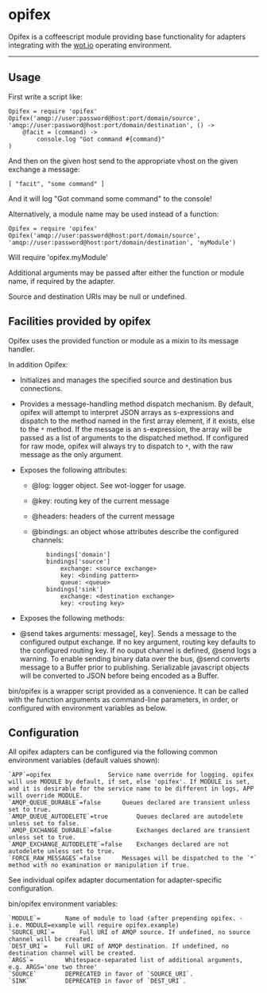 # opifex

Opifex is a coffeescript module providing base functionality for adapters integrating with the [wot.io](http://wot.io) operating environment.

-----

## Usage

First write a script like:

	Opifex = require 'opifex'
	Opifex('amqp://user:password@host:port/domain/source', 'amqp://user:password@host:port/domain/destination', () ->
		@facit = (command) ->
			console.log "Got command #{command}"
	)


And then on the given host send to the appropriate vhost on the given exchange a message:

	[ "facit", "some command" ]

And it will log "Got command some command" to the console!

Alternatively, a module name may be used instead of a function:

	Opifex = require 'opifex'
	Opifex('amqp://user:password@host:port/domain/source', 'amqp://user:password@host:port/domain/destination', 'myModule')

Will require 'opifex.myModule'

Additional arguments may be passed after either the function or module name, if required by the adapter.

Source and destination URIs may be null or undefined.

## Facilities provided by opifex

Opifex uses the provided function or module as a mixin to its message handler.

In addition Opifex:

* Initializes and manages the specified source and destination bus connections.
* Provides a message-handling method dispatch mechanism. By default, opifex will attempt to interpret JSON arrays as s-expressions and dispatch to the method named in the first array element, if it exists, else to the `*` method. If the message is an s-expression, the array will be passed as a list of arguments to the dispatched method. If configured for raw mode, opifex will always try to dispatch to `*`, with the raw message as the only argument.
* Exposes the following attributes:

  * @log: logger object. See wot-logger for usage.
  * @key: routing key of the current message
  * @headers: headers of the current message
  * @bindings: an object whose attributes describe the configured channels:

			bindings['domain']
			bindings['source']
				exchange: <source exchange>
				key: <binding pattern>
				queue: <queue>
			bindings['sink']
				exchange: <destination exchange>
				key: <routing key>

* Exposes the following methods:
*   @send takes arguments: message[, key]. Sends a message to the configured output exchange. If no key argument, routing key defaults to the configured routing key. If no ouput channel is defined, @send logs a warning. To enable sending binary data over the bus, @send converts message to a Buffer prior to publishing. Serializable javascript objects will be converted to JSON before being encoded as a Buffer. 

bin/opifex is a wrapper script provided as a convenience. It can be called with the function arguments as command-line parameters, in order, or configured with environment variables as below.

## Configuration

All opifex adapters can be configured via the following common environment variables (default values shown):

	`APP`=opifex				Service name override for logging. opifex will use MODULE by default, if set, else 'opifex'. If MODULE is set, and it is desirable for the service name to be different in logs, APP will override MODULE.
	`AMQP_QUEUE_DURABLE`=false		Queues declared are transient unless set to true.
	`AMQP_QUEUE_AUTODELETE`=true		Queues declared are autodelete unless set to false.
	`AMQP_EXCHANGE_DURABLE`=false		Exchanges declared are transient unless set to true.
	`AMQP_EXCHANGE_AUTODELETE`=false	Exchanges declared are not autodelete unless set to true.
	`FORCE_RAW_MESSAGES`=false		Messages will be dispatched to the `*` method with no examination or manipulation if true.

See individual opifex adapter documentation for adapter-specific configuration.

bin/opifex environment variables:

	
	`MODULE`=		Name of module to load (after prepending opifex. - i.e. MODULE=example will require opifex.example)
	`SOURCE_URI`=		Full URI of AMQP source. If undefined, no source channel will be created.
	`DEST_URI`=		Full URI of AMQP destination. If undefined, no destination channel will be created.
	`ARGS`=			Whitespace-separated list of additional arguments, e.g. ARGS='one two three'
	`SOURCE`		DEPRECATED in favor of `SOURCE_URI`.
	`SINK`			DEPRECATED in favor of `DEST_URI`.

